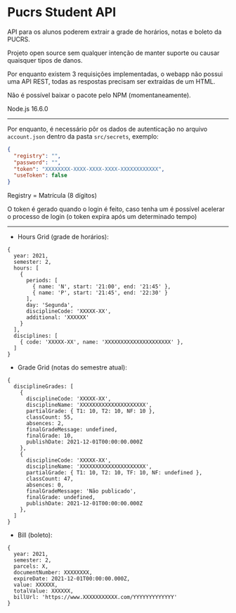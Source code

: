 # Pucrs Student API

API para os alunos poderem extrair a grade de horários, notas e boleto da PUCRS.

Projeto open source sem qualquer intenção de manter suporte ou causar quaisquer tipos de danos.

Por enquanto existem 3 requisições implementadas, o webapp não possui uma API REST, todas as respostas precisam ser extraídas de um HTML.

Não é possível baixar o pacote pelo NPM (momentaneamente).

Node.js 16.6.0

---

Por enquanto, é necessário pôr os dados de autenticação no arquivo `account.json` dentro da pasta `src/secrets`, exemplo:

```json
{
  "registry": "", 
  "password": "",
  "token": "XXXXXXXX-XXXX-XXXX-XXXX-XXXXXXXXXXXX",
  "useToken": false
}
```

Registry = Matrícula (8 dígitos)

O token é gerado quando o login é feito, caso tenha um é possível acelerar o processo de login (o token expira após um determinado tempo)

---

- Hours Grid (grade de horários):

```
{
  year: 2021,
  semester: 2,
  hours: [
    {
      periods: [
        { name: 'N', start: '21:00', end: '21:45' },
        { name: 'P', start: '21:45', end: '22:30' }
      ],
      day: 'Segunda',
      disciplineCode: 'XXXXX-XX',
      additional: 'XXXXXX'
    }
  ],
  disciplines: [
    { code: 'XXXXX-XX', name: 'XXXXXXXXXXXXXXXXXXXXX' },
  ]
}
```

- Grade Grid (notas do semestre atual):

```
{
  disciplineGrades: [
    {
      disciplineCode: 'XXXXX-XX',
      disciplineName: 'XXXXXXXXXXXXXXXXXXXXX',
      partialGrade: { T1: 10, T2: 10, NF: 10 },
      classCount: 55,
      absences: 2,
      finalGradeMessage: undefined,
      finalGrade: 10,
      publishDate: 2021-12-01T00:00:00.000Z
    },
    {
      disciplineCode: 'XXXXX-XX',
      disciplineName: 'XXXXXXXXXXXXXXXXXXXXX',
      partialGrade: { T1: 10, T2: 10, TF: 10, NF: undefined },
      classCount: 47,
      absences: 0,
      finalGradeMessage: 'Não publicado',
      finalGrade: undefined,
      publishDate: 2021-12-01T00:00:00.000Z
    },
  ]
}
```

- Bill (boleto):

```
{
  year: 2021,
  semester: 2,
  parcels: X,
  documentNumber: XXXXXXXX,
  expireDate: 2021-12-01T00:00:00.000Z,
  value: XXXXXX,
  totalValue: XXXXXX,
  billUrl: 'https://www.XXXXXXXXXXX.com/YYYYYYYYYYYYY'
}
```
